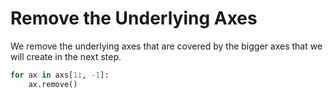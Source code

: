 # Remove the Underlying Axes

We remove the underlying axes that are covered by the bigger axes that we will create in the next step.

```python
for ax in axs[1:, -1]:
    ax.remove()
```
